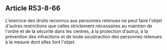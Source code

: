 Article R53-8-66
----
L'exercice des droits reconnus aux personnes retenues ne peut faire l'objet
d'autres restrictions que celles strictement nécessaires au maintien de l'ordre
et de la sécurité dans les centres, à la protection d'autrui, à la prévention
des infractions et de toute soustraction des personnes retenues à la mesure dont
elles font l'objet.
